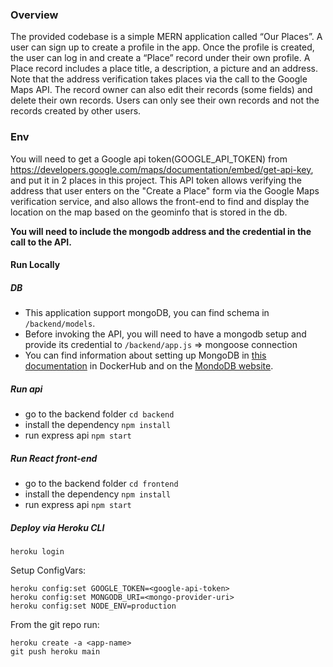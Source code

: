 ### Overview

The provided codebase is a simple MERN application called “Our Places”. A user can sign up to create a profile in the app. Once the profile is created, the user can log in and create a “Place” record under their own profile. A Place record includes a place title, a description, a picture and an address. Note that the address verification takes places via the call to the Google Maps API.  The record owner can also edit their records (some fields) and delete their own records. Users can only see their own records and not the records created by other users. 

### Env

You will need to get a Google api token(GOOGLE_API_TOKEN) from https://developers.google.com/maps/documentation/embed/get-api-key, and put it in 2 places in this project. This API token allows verifying  the address that user enters on the "Create a Place" form via the Google Maps verification service, and also allows the front-end to find and display the location on the map based on the geominfo that is stored in the db.

**You will need to include the mongodb address and the credential in the call to the API.**

#### Run Locally

##### DB

- This application support mongoDB, you can find schema in `/backend/models`.
- Before invoking the API, you will need to have a mongodb setup and provide its credential to `/backend/app.js` => mongoose connection
- You can find information about setting up MongoDB in [this documentation](https://hub.docker.com/_/mongo) in DockerHub and on the [MondoDB website](https://docs.cloudmanager.mongodb.com/tutorial/nav/manage-hosts/).

##### Run api

- go to the backend folder `cd backend`
- install the dependency `npm install`
- run express api `npm start`

##### Run React front-end

- go to the backend folder `cd frontend`
- install the dependency `npm install`
- run express api `npm start`

##### Deploy via Heroku CLI

```
heroku login
```

Setup ConfigVars:

```
heroku config:set GOOGLE_TOKEN=<google-api-token>
heroku config:set MONGODB_URI=<mongo-provider-uri>
heroku config:set NODE_ENV=production
```

From the git repo run:

```
heroku create -a <app-name>
git push heroku main
```

